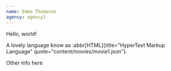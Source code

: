 ```yaml
---
name: Emma Thompson
agency: agency2
---
```


Hello, world!

A lovely language know as :abbr[HTML]{title="HyperText Markup Language" quote="content/movies/movie1.json"}.

Other info here
